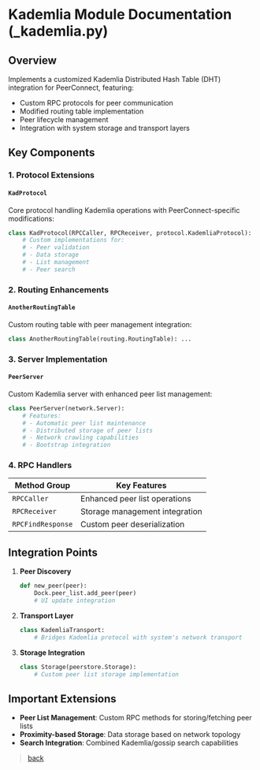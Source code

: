 # Kademlia Module Documentation (_kademlia.py)

## Overview

Implements a customized Kademlia Distributed Hash Table (DHT) integration for PeerConnect, featuring:

- Custom RPC protocols for peer communication
- Modified routing table implementation
- Peer lifecycle management
- Integration with system storage and transport layers

## Key Components

### 1. Protocol Extensions

#### `KadProtocol`

Core protocol handling Kademlia operations with PeerConnect-specific modifications:

```python
class KadProtocol(RPCCaller, RPCReceiver, protocol.KademliaProtocol):
    # Custom implementations for:
    # - Peer validation
    # - Data storage
    # - List management
    # - Peer search
```

### 2. Routing Enhancements

#### `AnotherRoutingTable`

Custom routing table with peer management integration:

```python
class AnotherRoutingTable(routing.RoutingTable): ...
```

### 3. Server Implementation

#### `PeerServer`

Custom Kademlia server with enhanced peer list management:

```python
class PeerServer(network.Server):
    # Features:
    # - Automatic peer list maintenance
    # - Distributed storage of peer lists
    # - Network crawling capabilities
    # - Bootstrap integration
```

### 4. RPC Handlers

| Method Group        | Key Features                              |
|---------------------|-------------------------------------------|
| `RPCCaller`         | Enhanced peer list operations             |
| `RPCReceiver`       | Storage management integration            |
| `RPCFindResponse`   | Custom peer deserialization               |

## Integration Points

1. **Peer Discovery**

    ```python
    def new_peer(peer):
        Dock.peer_list.add_peer(peer)
        # UI update integration
    ```

2. **Transport Layer**

    ```python
    class KademliaTransport:
        # Bridges Kademlia protocol with system's network transport
    ```

3. **Storage Integration**

    ```python
    class Storage(peerstore.Storage):
        # Custom peer list storage implementation
    ```

## Important Extensions

- **Peer List Management**: Custom RPC methods for storing/fetching peer lists
- **Proximity-based Storage**: Data storage based on network topology
- **Search Integration**: Combined Kademlia/gossip search capabilities

> [back](/src_docs/core)

